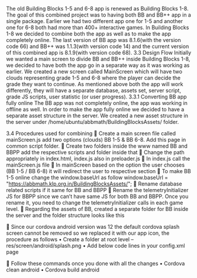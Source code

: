The old Building Blocks 1-5 and 6-8 app is renewed as Building Blocks 1-8. The goal of this combined project was to having both BB and BB++ app in a single package. Earlier we had two different app one for 1-5 and another one for 6-8 both had more than 400+ interactive games. In Building Blocks 1-8 we decided to combine both the app as well as to make the app completely online. The last version of BB app was 8.1.6(with the version code 66) and BB++ was 1.1.3(with version code 14) and the current version of this combined app is 8.1.9(with version code 68). 
3.3 Design Flow
Initially we wanted a main screen to divide BB and BB++ inside Building Blocks 1-8, we decided to have both the app go in a separate way as it was working as earlier. We created a new screen called MainScreen which will have two clouds representing grade 1-5 and 6-8 where the player can decide the grade they want to continue. As mentioned above both the app will work differently, they will have a separate database, assets set, server script, grade JS scripts, user statistic (or user progress).
3.3.1	Converting BB app fully online 
The BB app was not completely online, the app was working in offline as well. In order to make the app fully online we decided to have a separate asset structure in the server. We created a new asset structure in the server under /home/ubuntu/abbmath/BuildingBlocksAssets/ folder.

3.4 Procedures used for combining
	Create a main screen file called mainScreen.js add two options (clouds) BB 1-5 & BB 6-8. Add this page in common script folder. 
	Create two folders inside the www named BB and BBPP add the respective scripts and folder inside that 
	Change the path appropriately in index.html, index.js also in preloader.js 
	In index.js call the mainScreen.js file
	In mainScreen based on the option the user chooses (BB 1-5 / BB 6-8) it will redirect the user to respective section
	To make BB 1-5 online change the window.baseUrl as follow
window.baseUrl = "https://abbmath.klp.org.in/BuildingBlocksAssets/";
	Rename database related scripts if it same for BB and BBPP
	Rename the telemetryInitializer JS for BBPP since we can’t have same JS for both BB and BBPP. Once you rename it, you need to change the telemetryInitializer calls in each game level.
	Regarding the assets of BB, created a separate folder for BB inside the server and the folder structure looks like this

	Since our cordova android version was 12 the default cordova splash screen cannot be removed so we replaced it with our app icon, the procedure as follows
•	Create a folder at root level – res/screen/android/splash.png
•	Add below code lines in your config.xml page
 <preference name="AndroidWindowSplashScreenAnimatedIcon" value="res/screen/android/ic_launcher_monochrome.png"/>
<preference name="AndroidWindowSplashScreenBackground" value="#85C1E9" />

	Follow these commands once you done with all the changes
•	Cordova clean android
•	Cordova build android

